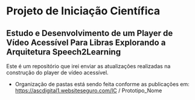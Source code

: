 # Projeto de Iniciação Científica

## Estudo e Desenvolvimento de um Player de Vídeo Acessível Para Libras Explorando a Arquitetura Speech2Learning

Este é um repositório que irei enviar as atualizações realizadas na construção do player de vídeo acessível.

- Organização de pastas está sendo feita conforme as publicações em:
<https://ascdigital1.websiteseguro.com/IC> / Prototipo_Nome
